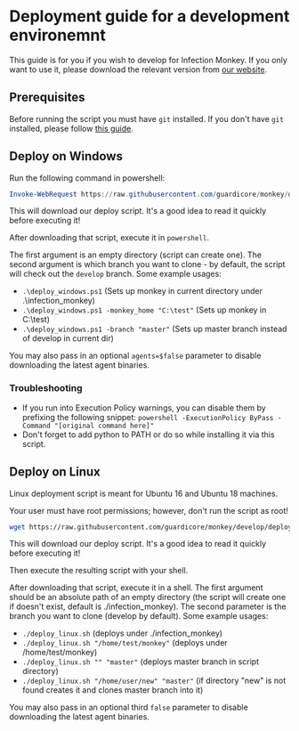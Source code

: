 # Deployment guide for a development environemnt

This guide is for you if you wish to develop for Infection Monkey. If you only want to use it, please download the relevant version from [our website](https://infectionmonkey.com).

## Prerequisites

Before running the script you must have `git` installed. If you don't have `git` installed, please follow [this guide](https://git-scm.com/book/en/v2/Getting-Started-Installing-Git).

## Deploy on Windows

Run the following command in powershell:

```powershell
Invoke-WebRequest https://raw.githubusercontent.com/guardicore/monkey/develop/deployment_scripts/deploy_windows.ps1 -OutFile deploy_windows.ps1
```

This will download our deploy script. It's a good idea to read it quickly before executing it!

After downloading that script, execute it in  `powershell`. 

The first argument is an empty directory (script can create one). The second argument is which branch you want to clone - by default, the script will check out the `develop` branch. Some example usages:

- `.\deploy_windows.ps1` (Sets up monkey in current directory under .\infection_monkey)
- `.\deploy_windows.ps1 -monkey_home "C:\test"` (Sets up monkey in C:\test)
- `.\deploy_windows.ps1 -branch "master"` (Sets up master branch instead of develop in current dir)

You may also pass in an optional `agents=$false` parameter to disable downloading the latest agent binaries.

### Troubleshooting

- If you run into Execution Policy warnings, you can disable them by prefixing the following snippet: `powershell -ExecutionPolicy ByPass -Command "[original command here]"`
- Don't forget to add python to PATH or do so while installing it via this script.

## Deploy on Linux

Linux deployment script is meant for Ubuntu 16 and Ubuntu 18 machines.

Your user must have root permissions; however, don't run the script as root!

```sh
wget https://raw.githubusercontent.com/guardicore/monkey/develop/deployment_scripts/deploy_linux.sh
```

This will download our deploy script. It's a good idea to read it quickly before executing it!

Then execute the resulting script with your shell.

After downloading that script, execute it in a shell. The first argument should be an absolute path of an empty directory (the script will create one if doesn't exist, default is ./infection_monkey). The second parameter is the branch you want to clone (develop by default). Some example usages:

- `./deploy_linux.sh` (deploys under ./infection_monkey)
- `./deploy_linux.sh "/home/test/monkey"` (deploys under /home/test/monkey)
- `./deploy_linux.sh "" "master"` (deploys master branch in script directory)
- `./deploy_linux.sh "/home/user/new" "master"` (if directory "new" is not found creates it and clones master branch into it)

You may also pass in an optional third `false` parameter to disable downloading the latest agent binaries.